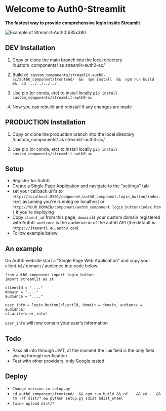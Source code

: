 # Welcome to Auth0-Streamlit

**The fastest way to provide comprehensive login inside Streamlit**

![Example of Streamlit-Auth0|635x380](demo.gif?raw=true)

## DEV Installation
1. Copy or clone the main branch into the local directory /custom_components/ as streamlit-auth0-ac/

2. Build
`cd custom_components/streamlit-auth0-ac/auth0_component/frontend/  &&  npm install  &&  npm run build  &&  cd  ../../../../`

3. Use pip (or conda, etc) to install locally
`pip install custom_components/streamlit-auth0-ac`

4. Now you can rebuild and reinstall if any changes are made


## PRODUCTION Installation
1. Copy or clone the production branch into the local directory /custom_components/ as streamlit-auth0-ac/

2. Use pip (or conda, etc) to install locally
`pip install custom_components/streamlit-auth0-ac`


## Setup

- Register for Auth0
- Create a Single Page Application and navigate to the "settings" tab 
- set your callback url's to `http://localhost:8501/component/auth0_component.login_button/index.html` assuming you're running on localhost or `http://YOUR_DOMAIN/component/auth0_component.login_button/index.html` if you're deploying
- Copy `client_id` from this page, `domain` is your custom domain registered with Auth0. `audience` is the audience id of the auth0 API (the default is `https://{tenant}.eu.auth0.com`).
- Follow example below

## An example
On Auth0 website start a "Single Page Web Application" and copy your client-id / domain / audience into code below.

```
from auth0_component import login_button
import streamlit as st

clientId = "...."
domain = "...."
audience = "...."

user_info = login_button(clientId, domain = domain, audience = audience)       
st.write(user_info)
```

`user_info` will now contain your user's information 


## Todo

- Pass all info through JWT, at the moment the `sub` field is the only field assing through verification
- Test with other providers, only Google tested 



## Deploy

- `Change version in setup.py`
- `cd auth0_component/frontend/  && npm run build && cd .. && cd .. && rm -rf dist/* && python setup.py sdist bdist_wheel`
- `twine upload dist/*`